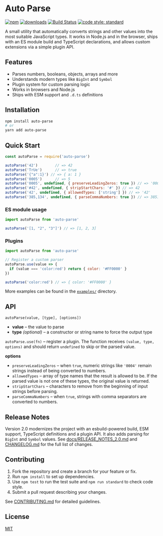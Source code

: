 # Auto Parse

[![npm](https://img.shields.io/npm/v/auto-parse.svg?style=flat)](https://npmjs.org/package/auto-parse)
[![downloads](https://img.shields.io/npm/dt/auto-parse.svg?style=flat)](https://npmjs.org/package/auto-parse)
[![Build Status](https://travis-ci.org/greenpioneersolutions/auto-parse.svg?branch=master)](https://travis-ci.org/greenpioneersolutions/auto-parse)
[![code style: standard](https://img.shields.io/badge/code%20style-standard-brightgreen.svg)](https://standardjs.com/)

A small utility that automatically converts strings and other values into the most suitable JavaScript types. It works in Node.js and in the browser, ships with an ES module build and TypeScript declarations, and allows custom extensions via a simple plugin API.

## Features

- Parses numbers, booleans, objects, arrays and more
- Understands modern types like `BigInt` and `Symbol`
- Plugin system for custom parsing logic
- Works in browsers and Node.js
- Ships with ESM support and `.d.ts` definitions

## Installation

```bash
npm install auto-parse
# or
yarn add auto-parse
```

## Quick Start

```js
const autoParse = require('auto-parse')

autoParse('42')        // => 42
autoParse('TrUe')      // => true
autoParse('{"a":1}') // => { a: 1 }
autoParse('0005')      // => 5
autoParse('0005', undefined, { preserveLeadingZeros: true }) // => '0005'
autoParse('#42', undefined, { stripStartChars: '#' }) // => 42
autoParse('42', undefined, { allowedTypes: ['string'] }) // => '42'
autoParse('385,134', undefined, { parseCommaNumbers: true }) // => 385134
```

### ES module usage

```js
import autoParse from 'auto-parse'

autoParse('[1, "2", "3"]') // => [1, 2, 3]
```

### Plugins

```js
import autoParse from 'auto-parse'

// Register a custom parser
autoParse.use(value => {
  if (value === 'color:red') return { color: '#FF0000' }
})

autoParse('color:red') // => { color: '#FF0000' }
```

More examples can be found in the [`examples/`](examples) directory.

## API

`autoParse(value, [type], [options])`

- **value** – the value to parse
- **type** *(optional)* – a constructor or string name to force the output type

`autoParse.use(fn)` – register a plugin. The function receives `(value, type, options)` and should return `undefined` to skip or the parsed value.

**options**

- `preserveLeadingZeros` – when `true`, numeric strings like `'0004'` remain strings instead of being converted to numbers.
- `allowedTypes` – array of type names that the result is allowed to be. If the parsed value is not one of these types, the original value is returned.
- `stripStartChars` – characters to remove from the beginning of input strings before parsing.
- `parseCommaNumbers` – when `true`, strings with comma separators are converted to numbers.

## Release Notes

Version 2.0 modernizes the project with an esbuild-powered build, ESM support,
TypeScript definitions and a plugin API. It also adds parsing for `BigInt` and
`Symbol` values. See [docs/RELEASE_NOTES_2.0.md](docs/RELEASE_NOTES_2.0.md) and
[CHANGELOG.md](CHANGELOG.md) for the full list of changes.

## Contributing

1. Fork the repository and create a branch for your feature or fix.
2. Run `npm install` to set up dependencies.
3. Use `npm test` to run the test suite and `npm run standard` to check code style.
4. Submit a pull request describing your changes.

See [CONTRIBUTING.md](.github/CONTRIBUTING.md) for detailed guidelines.

## License

[MIT](LICENSE)
